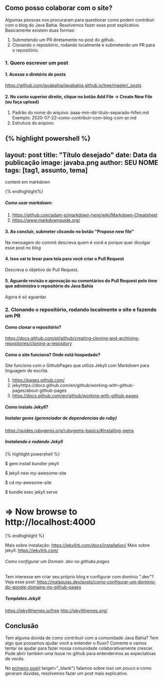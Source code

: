 ## Como posso colaborar com o site?

Algumas pessoas nos procuraram para questionar como podem contribuir com o blog do Java Bahia. Resolvemos fazer esse post explicativo. Basicamente existem duas formas:

1. Submetendo um PR diretamente no post do github.
1. Clonando o repositório, rodando localmente e submetendo um PR para o repositório.

### 1. Quero escrever um post

#### 1. Acesse o diretório de posts

https://github.com/javabahia/javabahia.github.io/tree/master/_posts

#### 2. No canto superior direito, clique no botão Add File -> Create New File (ou faça upload)

1. Padrão do nome do arquivo: aaaa-mm-dd-titulo-separado-hifen.md Exemplo: 2020-07-22-como-contribuir-com-blog-com-pr.md
1. Estrutura do arquivo:

{% highlight powershell %}
---
layout: post
title:  "__Título desejado__"
date:   __Data da publicação__
image:  javaba.png
author: __SEU NOME__
tags:   [tag1, assunto, tema]
---

content em markdown 

{% endhighlight%}

##### Como usar markdown: 

1. https://github.com/adam-p/markdown-here/wiki/Markdown-Cheatsheet
1. https://www.markdownguide.org/

#### 3. Ao concluir, submeter clicando no botão "Propose new file" 

Na mensagem do commit descreva quem é você e porque quer divulgar esse post no blog

#### 4. Isso vai te levar para tela para você criar o Pull Request

Descreva o objetivo do Pull Request.

#### 5. Aguarde revisão e aprovação ou comentários do Pull Request pelo time que administra o repositório do Java Bahia

Agora é só aguardar.

### 2. Clonando o repositório, rodando localmente o site e fazendo um PR

#### Como clonar o repositório?

https://docs.github.com/pt/github/creating-cloning-and-archiving-repositories/cloning-a-repository

#### Como o site funciona? Onde está hospedado?

Site funciona com o GithubPages que utiliza Jekyll com Markdown para linguagem de escrita.
1. https://pages.github.com/
1. jekyhttps://docs.github.com/en/github/working-with-github-pages/about-github-pages
1. https://docs.github.com/en/github/working-with-github-pages

#### Como instalo Jekyll?

##### Instalar gems (gerenciador de dependencias do ruby)
https://guides.rubygems.org/rubygems-basics/#installing-gems

##### Instalando e rodando Jekyll

{% highlight powershell %}

$ gem install bundler jekyll

$ jekyll new my-awesome-site

$ cd my-awesome-site

$ bundle exec jekyll serve

# => Now browse to http://localhost:4000 
{% endhighlight %}

Mais sobre instalação: https://jekyllrb.com/docs/installation/
Mais sobre jekyll: https://jekyllrb.com/

###### Como configurar um Domain .dev no githubs pages

Tem interesse em criar seu próprio blog e configurar com domínio ".dev"? Veja esse post: 
https://malaquias.dev/posts/como-configurar-um-dominio-do-google-domains-no-github-pages

##### Templates Jekyll

https://jekyllthemes.io/free
http://jekyllthemes.org/


## Conclusão

Tem alguma dúvida de como contribuir com a comunidade Java Bahia? Tem algo que possamos ajudar você a entender o fluxo? Comente e vamos tentar se ajudar para fazer nossa comunidade colaborativamente crescer. Pode abrir também uma Issue no github para entendermos as expectativas de vocês. 

No [primeiro post](http://localhost:4000/primeiro-post-novo-blog-java-bahia/){:target="\_blank"} falamos sobre isso um pouco e como geraram dúvidas, resolvemos fazer um post mais explicativo.